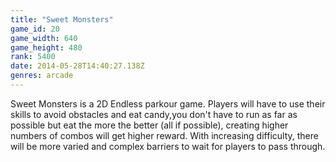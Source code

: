 ```yaml
---
title: "Sweet Monsters"
game_id: 20
game_width: 640
game_height: 480
rank: 5400
date: 2014-05-28T14:40:27.138Z
genres: arcade
---
```

Sweet Monsters is a 2D Endless parkour game. Players will have to use their skills to avoid obstacles and eat candy,you don't have to run as far as possible but eat the more the better (all if possible), creating higher numbers of combos will get higher reward. With increasing difficulty, there will be more varied and complex barriers to wait for players to pass through.